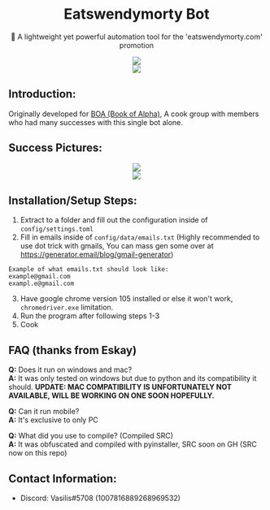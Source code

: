 <div align="center">
  <h1>Eatswendymorty Bot</h1>
  <p>🥂 A lightweight yet powerful automation tool for the 'eatswendymorty.com' promotion</p>
  <img src="https://img.shields.io/static/v1?message=reference&color=blue&style=for-the-badge&logo=micropython&label=python">
  <br>
  <img src="https://cdn.discordapp.com/attachments/690360224879476798/1017689767007227964/unknown.png">
</div>

## Introduction:
Originally developed for [BOA (Book of Alpha)](https://whop.com/book-of-alpha?a=dourbomber1d54), A cook group with members who had many successes with this single bot alone.

## Success Pictures:
<div align="center">
  <img src="https://cdn.discordapp.com/attachments/1019365467208564789/1020200691567964190/unknown.png">
  <br>
  <img src="https://cdn.discordapp.com/attachments/1019365467208564789/1020200831527694427/unknown.png">
</div>

## Installation/Setup Steps:
1. Extract to a folder and fill out the configuration inside of `config/settings.toml`
2. Fill in emails inside of `config/data/emails.txt` (Highly recommended to use dot trick with gmails, You can mass gen some over at <https://generator.email/blog/gmail-generator>)
```
Example of what emails.txt should look like:
example@gmail.com
exampl.e@gmail.com
```
3. Have google chrome version 105 installed or else it won't work, `chromedriver.exe` limitation.
4. Run the program after following steps 1-3
5. Cook

## FAQ (thanks from Eskay)
**Q:** Does it run on windows and mac?
<br>
**A:** It was only tested on windows but due to python and its compatibility it should. **UPDATE: MAC COMPATIBILITY IS UNFORTUNATELY NOT AVAILABLE, WILL BE WORKING ON ONE SOON HOPEFULLY.**

**Q:** Can it run mobile?
<br>
**A:** It's exclusive to only PC

**Q:** What did you use to compile? (Compiled SRC)
<br>
**A:** It was obfuscated and compiled with pyinstaller, SRC soon on GH (SRC now on this repo)

## Contact Information:
* Discord: Vasilis#5708 (1007816889268969532)
